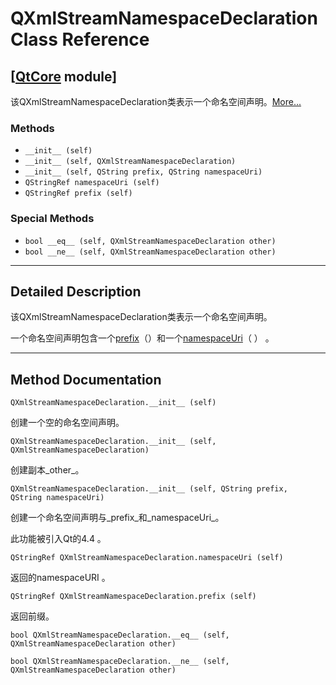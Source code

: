 # QXmlStreamNamespaceDeclaration Class Reference

## [[QtCore](index.htm) module]

该QXmlStreamNamespaceDeclaration类表示一个命名空间声明。[More...](#details)

### Methods

*   `__init__ (self)`
*   `__init__ (self, QXmlStreamNamespaceDeclaration)`
*   `__init__ (self, QString prefix, QString namespaceUri)`
*   `QStringRef namespaceUri (self)`
*   `QStringRef prefix (self)`

### Special Methods

*   `bool __eq__ (self, QXmlStreamNamespaceDeclaration other)`
*   `bool __ne__ (self, QXmlStreamNamespaceDeclaration other)`

* * *

## Detailed Description

该QXmlStreamNamespaceDeclaration类表示一个命名空间声明。

一个命名空间声明包含一个[prefix](qxmlstreamnamespacedeclaration.html#prefix)（）和一个[namespaceUri](qxmlstreamnamespacedeclaration.html#namespaceUri)（ ） 。

* * *

## Method Documentation

```
QXmlStreamNamespaceDeclaration.__init__ (self)
```

创建一个空的命名空间声明。

```
QXmlStreamNamespaceDeclaration.__init__ (self, QXmlStreamNamespaceDeclaration)
```

创建副本_other_。

```
QXmlStreamNamespaceDeclaration.__init__ (self, QString prefix, QString namespaceUri)
```

创建一个命名空间声明与_prefix_和_namespaceUri_。

此功能被引入Qt的4.4 。

```
QStringRef QXmlStreamNamespaceDeclaration.namespaceUri (self)
```

返回的namespaceURI 。

```
QStringRef QXmlStreamNamespaceDeclaration.prefix (self)
```

返回前缀。

```
bool QXmlStreamNamespaceDeclaration.__eq__ (self, QXmlStreamNamespaceDeclaration other)
```

```
bool QXmlStreamNamespaceDeclaration.__ne__ (self, QXmlStreamNamespaceDeclaration other)
```